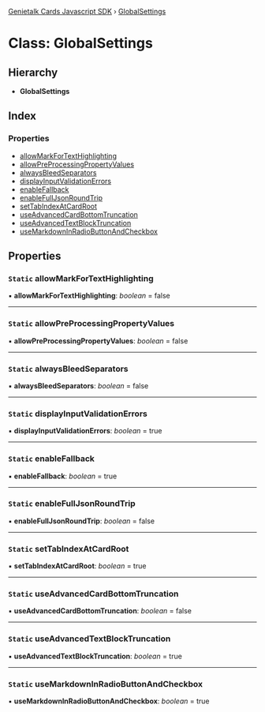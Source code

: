 [Genietalk Cards Javascript SDK](../README.md) › [GlobalSettings](globalsettings.md)

# Class: GlobalSettings

## Hierarchy

* **GlobalSettings**

## Index

### Properties

* [allowMarkForTextHighlighting](globalsettings.md#static-allowmarkfortexthighlighting)
* [allowPreProcessingPropertyValues](globalsettings.md#static-allowpreprocessingpropertyvalues)
* [alwaysBleedSeparators](globalsettings.md#static-alwaysbleedseparators)
* [displayInputValidationErrors](globalsettings.md#static-displayinputvalidationerrors)
* [enableFallback](globalsettings.md#static-enablefallback)
* [enableFullJsonRoundTrip](globalsettings.md#static-enablefulljsonroundtrip)
* [setTabIndexAtCardRoot](globalsettings.md#static-settabindexatcardroot)
* [useAdvancedCardBottomTruncation](globalsettings.md#static-useadvancedcardbottomtruncation)
* [useAdvancedTextBlockTruncation](globalsettings.md#static-useadvancedtextblocktruncation)
* [useMarkdownInRadioButtonAndCheckbox](globalsettings.md#static-usemarkdowninradiobuttonandcheckbox)

## Properties

### `Static` allowMarkForTextHighlighting

▪ **allowMarkForTextHighlighting**: *boolean* = false

___

### `Static` allowPreProcessingPropertyValues

▪ **allowPreProcessingPropertyValues**: *boolean* = false

___

### `Static` alwaysBleedSeparators

▪ **alwaysBleedSeparators**: *boolean* = false

___

### `Static` displayInputValidationErrors

▪ **displayInputValidationErrors**: *boolean* = true

___

### `Static` enableFallback

▪ **enableFallback**: *boolean* = true

___

### `Static` enableFullJsonRoundTrip

▪ **enableFullJsonRoundTrip**: *boolean* = false

___

### `Static` setTabIndexAtCardRoot

▪ **setTabIndexAtCardRoot**: *boolean* = true

___

### `Static` useAdvancedCardBottomTruncation

▪ **useAdvancedCardBottomTruncation**: *boolean* = false

___

### `Static` useAdvancedTextBlockTruncation

▪ **useAdvancedTextBlockTruncation**: *boolean* = true

___

### `Static` useMarkdownInRadioButtonAndCheckbox

▪ **useMarkdownInRadioButtonAndCheckbox**: *boolean* = true
